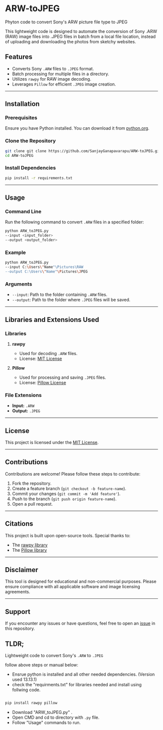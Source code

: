 # ARW-toJPEG
Phyton code to convert Sony's ARW picture file type to JPEG

This lightweight code is designed to automate the conversion of Sony .ARW (RAW) image files into .JPEG files in batch from a local file location, instead of uploading and downloading the photos from sketchy websites.
## Features
- Converts Sony `.ARW` files to `.JPEG` format.
- Batch processing for multiple files in a directory.
- Utilizes `rawpy` for RAW image decoding.
- Leverages `Pillow` for efficient `.JPEG` image creation.

---

## Installation

### Prerequisites
Ensure you have Python installed. You can download it from [python.org](https://www.python.org/).

### Clone the Repository
```bash
git clone git clone https://github.com/SanjayGanapavarapu/ARW-toJPEG.git
cd ARW-toJPEG
```

### Install Dependencies
```bash
pip install -r requirements.txt
```

---

## Usage

### Command Line
Run the following command to convert `.ARW` files in a specified folder:

```bash
python ARW_toJPEG.py
--input <input_folder>
--output <output_folder>
```

### Example
```bash
python ARW_toJPEG.py
--input C:\Users\"Name"\Pictures\RAW
--output C:\Users\"Name"\Pictures\JPEG
```

### Arguments
- `--input`: Path to the folder containing `.ARW` files.
- `--output`: Path to the folder where `.JPEG` files will be saved.

---

## Libraries and Extensions Used

### Libraries
1. **rawpy**  
   - Used for decoding `.ARW` files.  
   - License: [MIT License](https://github.com/letmaik/rawpy/blob/main/LICENSE)

2. **Pillow**  
   - Used for processing and saving `.JPEG` files.  
   - License: [Pillow License](https://github.com/python-pillow/Pillow/blob/main/LICENSE)

### File Extensions
- **Input:** `.ARW`
- **Output:** `.JPEG`

---

## License

This project is licensed under the [MIT License](LICENSE).

---

## Contributions
Contributions are welcome! Please follow these steps to contribute:
1. Fork the repository.
2. Create a feature branch (`git checkout -b feature-name`).
3. Commit your changes (`git commit -m 'Add feature'`).
4. Push to the branch (`git push origin feature-name`).
5. Open a pull request.

---

## Citations
This project is built upon open-source tools. Special thanks to:
- The [rawpy library](https://github.com/letmaik/rawpy)
- The [Pillow library](https://python-pillow.org/)

---

## Disclaimer
This tool is designed for educational and non-commercial purposes. Please ensure compliance with all applicable software and image licensing agreements.

---

## Support
If you encounter any issues or have questions, feel free to open an [issue](https://github.com/SanjayGanapavarapu/ARW-toJPEG/issues) in this repository.

## TLDR;
Lightweight code to convert Sony's `.ARW` to `.JPEG`

follow above steps or manual below:

* Ensrue python is installed and all other needed dependencies. (Version used 13.13.1)
* check the "requirments.txt" for libraries needed and install using follwing code.
```bash

pip install rawpy pillow
```
* Download "ARW_toJPEG.py" .
* Open CMD and cd to directory with `.py` file.
* Follow  "Usage" commands to run. 


